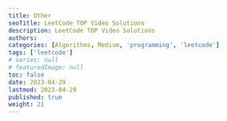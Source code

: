 ```yaml
---
title: Other
seoTitle: LeetCode TOP Video Solutions
description: LeetCode TOP Video Solutions
authors:
categories: [Algorithms, Medium, 'programming', 'leetcode']
tags: ['leetcode']
# series: null
# featuredImage: null
toc: false
date: 2023-04-29
lastmod: 2023-04-29
published: true
weight: 21
---
```

